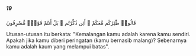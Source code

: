 ##### 19

<span class="ayah">قَالُوا۟ طَٰٓئِرُكُم مَّعَكُمْ ۚ أَئِن ذُكِّرْتُم ۚ بَلْ أَنتُمْ قَوْمٌۭ مُّسْرِفُونَ</span>

<span class="ayah_translation">Utusan-utusan itu berkata: "Kemalangan kamu adalah karena kamu sendiri. Apakah jika kamu diberi peringatan (kamu bernasib malang)? Sebenarnya kamu adalah kaum yang melampui batas".</span>
